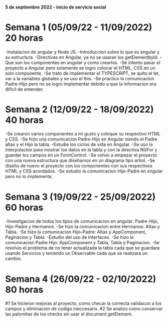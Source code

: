 #### 5 de septiembre 2022 - inicio de servicio social

# Semana 1 (05/09/22 - 11/09/2022) 20 horas
-Instalacion de angular y Node JS.
-Introduccion sobre lo que es angular y su estructura.
-Directivas en Angular, ya no se usaran los getElementbyId.
-Que son los componentes en angular y como crearlos.
-Se intento pasar el proyecto a Angular pero solamente se logro colocar el HTML, CSS en un solo componente.
-Se trato de implementar el TYPESCRIPT, se quito el let, var a la variables globales y se uso el this.
-Se practico la comunicacion Padre-Hijo pero no se logro implementar debido a que la informacion era dificil de entender.
# Semana 2 (12/09/22 - 18/09/2022) 40 horas
-Se crearon varios componentes a mi gusto y coloque su respectivo HTML y CSS.
-Se hizo una comunicacion Padre-Hijo en Angular siendo el Padre altas y el Hijo la tabla.
-Estudie los ciclos de vida en Angular.
-Se uso la interpolacion para mostrar los datos en la tabla y con la directiva NGFor y guardar los campos en un FormControl.
-Se volvio a empezar el proyecto con una nueva estructura que diseñamos en un diagrama tipo arbol.
-Se diseño de nuevo el proyecto con los componentes con sus respectivos HTML y CSS acordados.
-Se estudio la comunicacion Hijo-Padre en engular pero no lo implemente.
# Semana 3 (19/09/22 - 25/09/2022) 60 horas
-Investigacion de todos los tipos de comunicacion en angular: Padre-Hijo, Hijo-Padre y Hermanos.
-Se hizo la comunicacion entre Hermanos: Altas y Tabla. 
-Se hizo la comunicacion Hijo-Padre: Altas y AppComponent, Paginacion y Tabla.
-Estudio del uso de Interfaces.
-Se hizo la comunicacion Padre Hijo: AppComponent y Tabla, Tabla y Paginacion.
-Se resolvio el problema de no tener actualizada la tabla cada que se guardara usando Servicios y teniendo un Observable cada que se realizara un cambio.
# Semana 4 (26/09/22 - 02/10/2022) 80 horas
#1 Se hicieron mejoras al proyecto, como checar la correcta validacon a los campos y eliminacion de codigo ineccesario.
#2 Se analizo como conservar las palomitas de los checks sin usar el document.getElement.
